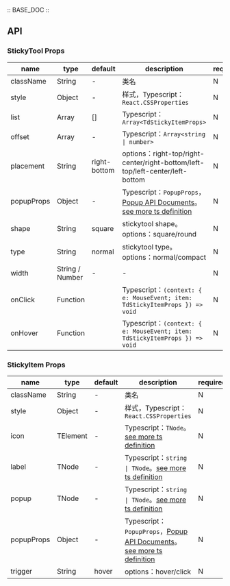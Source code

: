 :: BASE_DOC ::

## API
### StickyTool Props

name | type | default | description | required
-- | -- | -- | -- | --
className | String | - | 类名 | N
style | Object | - | 样式，Typescript：`React.CSSProperties` | N
list | Array | [] | Typescript：`Array<TdStickyItemProps>` | N
offset | Array | - | Typescript：`Array<string \| number>` | N
placement | String | right-bottom | options：right-top/right-center/right-bottom/left-top/left-center/left-bottom | N
popupProps | Object | - | Typescript：`PopupProps`，[Popup API Documents](./popup?tab=api)。[see more ts definition](https://github.com/Tencent/tdesign-react/blob/develop/src/sticky-tool/type.ts) | N
shape | String | square | stickytool shape。options：square/round | N
type | String | normal | stickytool type。options：normal/compact | N
width | String / Number | - | \- | N
onClick | Function |  | Typescript：`(context: { e: MouseEvent; item: TdStickyItemProps }) => void`<br/> | N
onHover | Function |  | Typescript：`(context: { e: MouseEvent; item: TdStickyItemProps }) => void`<br/> | N

### StickyItem Props

name | type | default | description | required
-- | -- | -- | -- | --
className | String | - | 类名 | N
style | Object | - | 样式，Typescript：`React.CSSProperties` | N
icon | TElement | - | Typescript：`TNode`。[see more ts definition](https://github.com/Tencent/tdesign-react/blob/develop/src/common.ts) | N
label | TNode | - | Typescript：`string \| TNode`。[see more ts definition](https://github.com/Tencent/tdesign-react/blob/develop/src/common.ts) | N
popup | TNode | - | Typescript：`string \| TNode`。[see more ts definition](https://github.com/Tencent/tdesign-react/blob/develop/src/common.ts) | N
popupProps | Object | - | Typescript：`PopupProps`，[Popup API Documents](./popup?tab=api)。[see more ts definition](https://github.com/Tencent/tdesign-react/blob/develop/src/sticky-tool/type.ts) | N
trigger | String | hover | options：hover/click | N
